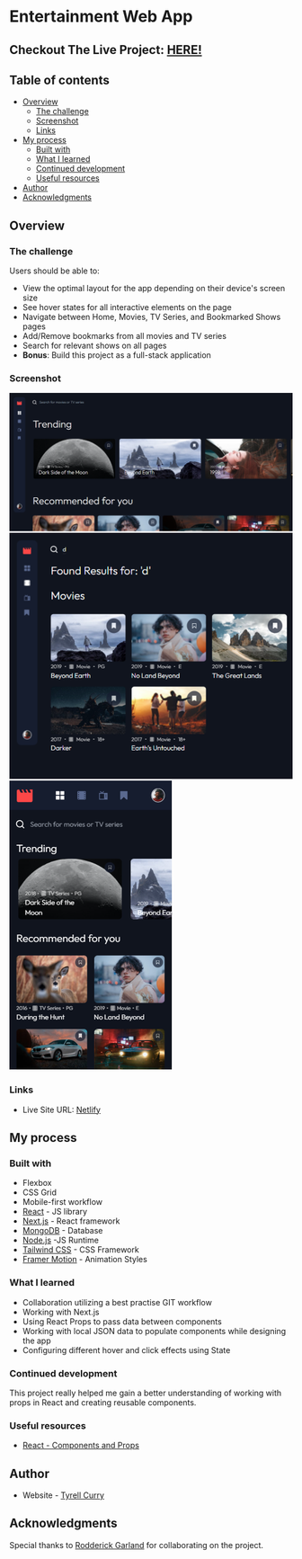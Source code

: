 # Entertainment Web App

## Checkout The Live Project: [HERE!](https://entertainment-app-tyrell.netlify.app/)

## Table of contents

- [Overview](#overview)
  - [The challenge](#the-challenge)
  - [Screenshot](#screenshot)
  - [Links](#links)
- [My process](#my-process)
  - [Built with](#built-with)
  - [What I learned](#what-i-learned)
  - [Continued development](#continued-development)
  - [Useful resources](#useful-resources)
- [Author](#author)
- [Acknowledgments](#acknowledgments)

## Overview

### The challenge

Users should be able to:

- View the optimal layout for the app depending on their device's screen size
- See hover states for all interactive elements on the page
- Navigate between Home, Movies, TV Series, and Bookmarked Shows pages
- Add/Remove bookmarks from all movies and TV series
- Search for relevant shows on all pages
- **Bonus**: Build this project as a full-stack application

### Screenshot

![](./screenshots/desktop.png)
![](./screenshots/tablet.png)
![](./screenshots/mobile.png)

### Links

- Live Site URL: [Netlify](https://entertainment-app-tyrell.netlify.app/)

## My process

### Built with

- Flexbox
- CSS Grid
- Mobile-first workflow
- [React](https://reactjs.org/) - JS library
- [Next.js](https://nextjs.org/) - React framework
- [MongoDB](https://www.mongodb.com/) - Database
- [Node.js](https://nodejs.org/en/) -JS Runtime
- [Tailwind CSS](https://tailwindcss.com/) - CSS Framework
- [Framer Motion](https://www.framer.com/motion/) - Animation Styles

### What I learned

- Collaboration utilizing a best practise GIT workflow
- Working with Next.js
- Using React Props to pass data between components
- Working with local JSON data to populate components while designing the app
- Configuring different hover and click effects using State

### Continued development

This project really helped me gain a better understanding of working with props in React and creating reusable components.

### Useful resources

- [React - Components and Props](https://reactjs.org/docs/components-and-props.html)

## Author

- Website - [Tyrell Curry](https://tyrellcurry.io)

## Acknowledgments

Special thanks to [Rodderick Garland](https://github.com/zencoder24) for collaborating on the project.
